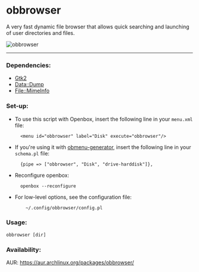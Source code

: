 obbrowser
=========

A very fast dynamic file browser that allows quick searching and launching of user directories and files.

![obbrowser](https://2.bp.blogspot.com/-JYbaONBw-1A/UN8O4Fog2UI/AAAAAAAAKYo/vr_XkJwfS78/s1600/obbrowser.png)

----

### Dependencies:

* [Gtk2](https://metacpan.org/pod/Gtk2)
* [Data::Dump](https://metacpan.org/pod/Data::Dump)
* [File::MimeInfo](https://metacpan.org/pod/File::MimeInfo)

### Set-up:

* To use this script with Openbox, insert the following
   line in your `menu.xml` file:

        <menu id="obbrowser" label="Disk" execute="obbrowser"/>

* If you're using it with [obmenu-generator](https://github.com/trizen/obmenu-generator), insert the following
   line in your `schema.pl` file:

        {pipe => ["obbrowser", "Disk", "drive-harddisk"]},

* Reconfigure openbox:

        openbox --reconfigure

* For low-level options, see the configuration file:

          ~/.config/obbrowser/config.pl

### Usage:
```
obbrowser [dir]
```

### Availability:

AUR: https://aur.archlinux.org/packages/obbrowser/
